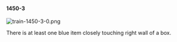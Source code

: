 #### 1450-3
![train-1450-3-0.png](https://github.com/lil-lab/nlvr/raw/master/nlvr/train/images/20/train-1450-3-0.png "train-1450-3-0.png")

There is at least one blue item closely touching right wall of a box.